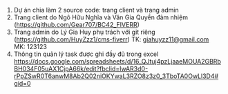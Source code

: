 1. Dự án chia làm 2 source code: trang client và trang admin
2. Trang client do Ngô Hữu Nghĩa và Văn Gia Quyền đảm nhiệm (https://github.com/Gear707/BC42_FIVERR)
3. Trang admin do Lý Gia Huy phụ trách với git riêng (https://github.com/HuyZzz1/cms-fiverr) TK: giahuyzz11@gmail.com MK: 123123
4. Thông tin quản lý task được ghi đầy đủ trong excel https://docs.google.com/spreadsheets/d/16_QJtuj4pzLjaaeMOUA2GBRbBH034F05uAX1CjpA66k/edit?fbclid=IwAR3d0-rPpZSwR0T6anwM8Ab2Q02niOKYwaL3RZO8z3z0_3TboTA0OwLl3D4#gid=0
